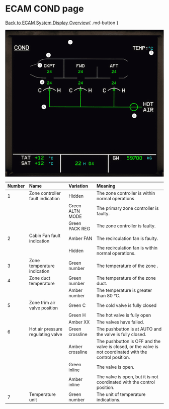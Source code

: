 ﻿# ECAM COND page

[Back to ECAM System Display Overview](index.md){ .md-button }

![ECAM COND page](../../../assets/a32nx-briefing/ecam/cond.png "ECAM COND page")

| Number | Name                              | Variation       | Meaning                                                                                                   |
|:-------|:----------------------------------|:----------------|:----------------------------------------------------------------------------------------------------------|
| 1      | Zone controller fault indication  | Hidden          | The zone controller is within normal operations                                                           |
|        |                                   | Green ALTN MODE | The primary zone controller is faulty.                                                                    |
|        |                                   | Green PACK REG  | The zone controller is faulty.                                                                            |
| 2      | Cabin Fan fault indication        | Amber FAN       | The recirculation fan is faulty.                                                                          |
|        |                                   | Hidden          | The recirculation fan is within normal operations.                                                        |
| 3      | Zone temperature indication       | Green number    | The temperature of the zone .                                                                             |
| 4      | Zone duct temperature             | Green number    | The temperature of the zone duct.                                                                         |
|        |                                   | Amber number    | The temperature is greater than 80 °C.                                                                    |
| 5      | Zone trim air valve position      | Green C         | The cold valve is fully closed                                                                            |
|        |                                   | Green H         | The hot valve is fully open                                                                               |
|        |                                   | Amber XX        | The valves have failed.                                                                                   |
| 6      | Hot air pressure regulating valve | Green crossline | The pushbutton is at AUTO and the valve is fully closed.                                                  |
|        |                                   | Amber crossline | The pushbutton is OFF and the valve is closed, or the valve is not coordinated with the control position. |
|        |                                   | Green inline    | The valve is open.                                                                                        |
|        |                                   | Amber inline    | The valve is open, but it is not coordinated with the control position.                                   |
| 7      | Temperature unit                  | Green number    | The unit of temperature indications.                                                                      |             

